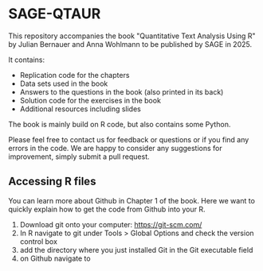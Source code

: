 # SAGE-QTAUR

This repository accompanies the book "Quantitative Text Analysis Using R" by Julian Bernauer and Anna Wohlmann to be published by SAGE in 2025.

It contains: 

- Replication code for the chapters 
- Data sets used in the book 
- Answers to the questions in the book (also printed in its back)
- Solution code for the exercises in the book 
- Additional resources including slides 

The book is mainly build on R code, but also contains some Python. 

Please feel free to contact us for feedback or questions or if you find any errors in the code. We are happy to consider any suggestions for improvement, simply submit a pull request. 

##  Accessing R files 
You can learn more about Github in Chapter 1 of the book. Here we want to quickly explain how to get the code from Github into your R.
1) Download git onto your computer: https://git-scm.com/
2) In R navigate to git under Tools > Global Options and check the version control box
3) add the directory where you just installed Git in the Git executable field
4) on Github navigate to
